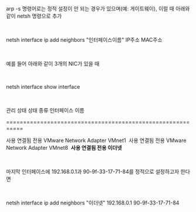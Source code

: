 arp -s 명령어로는 정적 설정이 안 되는 경우가 있으며(예: 게이트웨이), 이럴 때 아래와 같이 netsh 명령으로 추가

&nbsp;

netsh interface ip add neighbors "인터페이스이름" IP주소 MAC주소 

&nbsp;

예를 들어 아래와 같이 3개의 NIC가 있을 때

&nbsp;

netsh interface show interface 

&nbsp;

관리 상태      상태              종류               인터페이스 이름

===========================================================&nbsp;

사용             연결됨            전용               VMware Network Adapter VMnet1&nbsp;
사용             연결됨            전용               VMware Network Adapter VMnet8&nbsp;
**사용             연결됨            전용               이더넷**&nbsp;

&nbsp;

마지막 인터페이스에 192.168.0.1과 90-9f-33-17-71-84를 정적으로 설정하고자 한다면

&nbsp;

netsh interface ip add neighbors "이더넷" 192.168.0.1 90-9f-33-17-71-84

&nbsp;